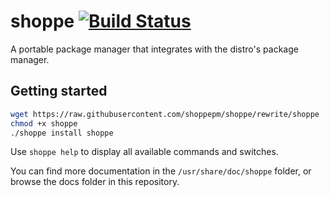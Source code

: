 # shoppe [![Build Status](https://travis-ci.org/shoppepm/shoppe.svg?branch=master)](https://travis-ci.org/shoppepm/shoppe)

A portable package manager that integrates with the distro's package manager.

## Getting started

```bash
wget https://raw.githubusercontent.com/shoppepm/shoppe/rewrite/shoppe
chmod +x shoppe
./shoppe install shoppe
```

Use ``shoppe help`` to display all available commands and switches.

You can find more documentation in the ``/usr/share/doc/shoppe`` folder, or browse the docs folder in this repository.

